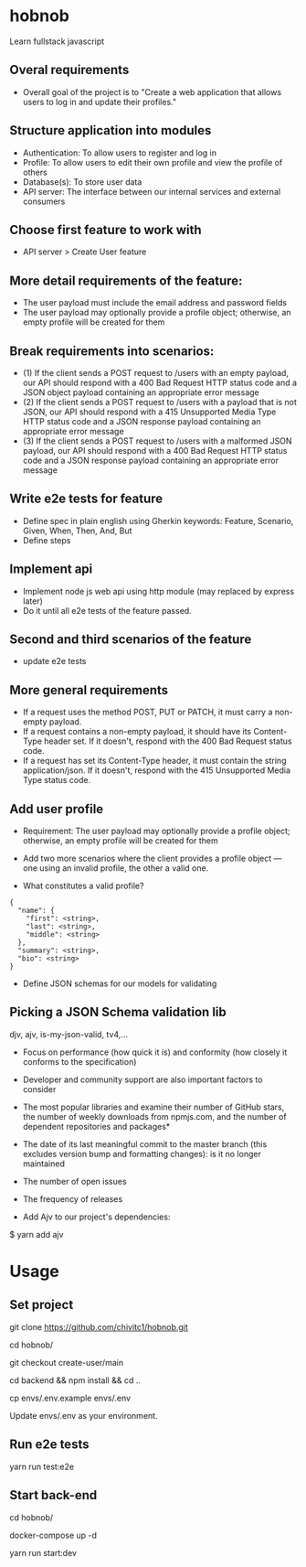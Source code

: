 # hobnob
Learn fullstack javascript

## Overal requirements
- Overall goal of the project is to "Create a web application that allows users to log in and update their profiles."

## Structure application into modules
- Authentication: To allow users to register and log in
- Profile: To allow users to edit their own profile and view the profile of others
- Database(s): To store user data
- API server: The interface between our internal services and external consumers

## Choose first feature to work with
- API server > Create User feature

## More detail requirements of the feature:
- The user payload must include the email address and password fields
- The user payload may optionally provide a profile object; otherwise, an empty profile will be created for them

## Break requirements into scenarios:
- (1) If the client sends a POST request to /users with an empty payload, our API should respond with a 400 Bad Request HTTP status code and a JSON object payload containing an appropriate error message 
- (2) If the client sends a POST request to /users with a payload that is not JSON, our API should respond with a 415 Unsupported Media Type HTTP status code and a JSON response payload containing an appropriate error message 
- (3) If the client sends a POST request to /users with a malformed JSON payload, our API should respond with a 400 Bad Request HTTP status code and a JSON response payload containing an appropriate error message

## Write e2e tests for feature
- Define spec in plain english using Gherkin keywords: Feature, Scenario, Given, When, Then, And, But
- Define steps

## Implement api
- Implement node js web api using http module (may replaced by express later)
- Do it until all e2e tests of the feature passed.

## Second and third scenarios of the feature
- update e2e tests

## More general requirements
- If a request uses the method POST, PUT or PATCH, it must carry a non-empty payload.
- If a request contains a non-empty payload, it should have its Content-Type header set. If it doesn't, respond with the 400 Bad Request status code.
- If a request has set its Content-Type header, it must contain the string application/json. If it doesn't, respond with the 415 Unsupported Media Type status code.

## Add user profile
- Requirement: The user payload may optionally provide a profile object; otherwise, an empty profile will be created for them

- Add two more scenarios where the client provides a profile object — one using an invalid profile, the other a valid one.

- What constitutes a valid profile?

```
{
  "name": {
    "first": <string>,
    "last": <string>,
    "middle": <string>
  },
  "summary": <string>,
  "bio": <string>
}
```

- Define JSON schemas for our models for validating

## Picking a JSON Schema validation lib

djv, ajv, is-my-json-valid, tv4,...

- Focus on performance (how quick it is) and conformity (how closely it conforms to the specification)

- Developer and community support are also important factors to consider

- The most popular libraries and examine their number of GitHub stars, the number of weekly downloads from npmjs.com, and the number of dependent repositories and packages*

- The date of its last meaningful commit to the master branch (this excludes version bump and formatting changes): is it no longer maintained

- The number of open issues

- The frequency of releases

- Add Ajv to our project's dependencies: 

$ yarn add ajv


# Usage
## Set project

git clone https://github.com/chivitc1/hobnob.git

cd hobnob/

git checkout create-user/main

cd backend && npm install && cd ..

cp envs/.env.example envs/.env

Update envs/.env as your environment.

## Run e2e tests

yarn run test:e2e

## Start back-end

cd hobnob/

docker-compose up -d

yarn run start:dev




